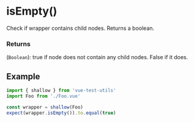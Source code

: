 # isEmpty()

Check if wrapper contains child nodes. Returns a boolean.

### Returns

(`Boolean`): true if node does not contain any child nodes. False if it does.

## Example

```js
import { shallow } from 'vue-test-utils'
import Foo from './Foo.vue'

const wrapper = shallow(Foo)
expect(wrapper.isEmpty()).to.equal(true)
```
